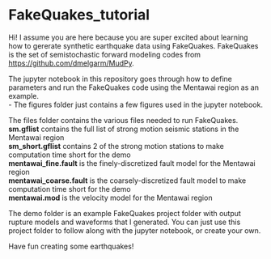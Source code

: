 # FakeQuakes_tutorial

Hi!  I assume you are here because you are super excited about learning how to gererate synthetic earthquake data using FakeQuakes.  FakeQuakes is the set of semistochastic forward modeling codes from https://github.com/dmelgarm/MudPy.  

The jupyter notebook in this repository goes through how to define parameters and run the FakeQuakes code using the Mentawai region as an example. 
<br>    - The figures folder just contains a few figures used in the jupyter notebook.  

The files folder contains the various files needed to run FakeQuakes.
<br>    __sm.gflist__ contains the full list of strong motion seismic stations in the Mentawai region
<br>    __sm_short.gflist__ contains 2 of the strong motion stations to make computation time short for the demo
<br>    __mentawai_fine.fault__ is the finely-discretized fault model for the Mentawai region
<br>    __mentawai_coarse.fault__ is the coarsely-discretized fault model to make computation time short for the demo
<br>    __mentawai.mod__ is the velocity model for the Mentawai region

The demo folder is an example FakeQuakes project folder with output rupture models and waveforms that I generated.  You can just use this project folder to follow along with the jupyter notebook, or create your own.

Have fun creating some earthquakes!

